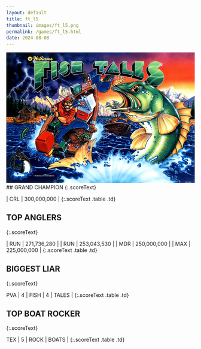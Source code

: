 ```yaml
---
layout: default
title: ft_l5
thumbnail: images/ft_l5.png
permalink: /games/ft_l5.html
date: 2024-08-08
---
```


<img src="../images/ft_l5.png" class="gameThumbnail img-fluid mx-auto align-middle">
## GRAND CHAMPION
{:.scoreText}

| CRL | 300,000,000 | 
{:.scoreText .table .td}

## TOP ANGLERS
{:.scoreText}

| RUN | 271,736,280 | 
| RUN | 253,043,530 | 
| MDR | 250,000,000 | 
| MAX | 225,000,000 | 
{:.scoreText .table .td}

## BIGGEST LIAR
{:.scoreText}

PVA
| 4 | FISH | 4 | TALES | 
{:.scoreText .table .td}

## TOP BOAT ROCKER
{:.scoreText}

TEX
| 5 | ROCK | BOATS | 
{:.scoreText .table .td}
